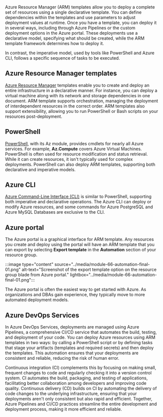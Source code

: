 Azure Resource Manager (ARM) templates allow you to deploy a complete set of resources using a single declarative template. You can define dependencies within the templates and use parameters to adjust deployment values at runtime. Once you have a template, you can deploy it in several ways, including through Azure Pipelines or the custom deployment options in the Azure portal. These deployments use a declarative model, specifying what should be created, while the ARM template framework determines how to deploy it.

In contrast, the imperative model, used by tools like PowerShell and Azure CLI, follows a specific sequence of tasks to be executed.

## Azure Resource Manager templates

[Azure Resource Manager](/azure/azure-resource-manager/management/overview) templates enable you to create and deploy an entire infrastructure in a declarative manner. For instance, you can deploy a virtual machine along with its network and storage dependencies in one document. ARM template supports orchestration, managing the deployment of interdependent resources in the correct order. ARM templates also support extensibility, allowing you to run PowerShell or Bash scripts on your resources post-deployment.

## PowerShell

[PowerShell](/powershell/scripting/overview), with its Az module, provides cmdlets for nearly all Azure services. For example, **Az.Compute** covers Azure Virtual Machines. PowerShell is often used for resource modification and status retrieval. While it can create resources, it isn't typically used for complex deployments. PowerShell can also deploy ARM templates, supporting both declarative and imperative models.

## Azure CLI

[Azure Command-Line Interface (CLI)](/cli/azure/what-is-azure-cli) is similar to PowerShell, supporting both imperative and declarative operations. The Azure CLI can deploy or modify Azure resources, and some commands for Azure PostgreSQL and Azure MySQL Databases are exclusive to the CLI.

## Azure portal

The Azure portal is a graphical interface for ARM template. Any resources you create and deploy using the portal will have an ARM template that you can export by selecting **Export template** in the **Automation** section of your resource group.

:::image type="content" source="../media/module-66-automation-final-01.png" alt-text="Screenshot of the export template option on the resource group blade from Azure portal." lightbox="../media/module-66-automation-final-01.png":::

The Azure portal is often the easiest way to get started with Azure. As organizations and DBAs gain experience, they typically move to more automated deployment models.

## Azure DevOps Services

In Azure DevOps Services, deployments are managed using Azure Pipelines, a comprehensive CI/CD service that automates the build, testing, and deployment of your code. You can deploy Azure resources using ARM templates in two ways: by calling a PowerShell script or by defining tasks that stage your artifacts (templates and required secrets) and then deploy the templates. This automation ensures that your deployments are consistent and reliable, reducing the risk of human error.

Continuous integration (CI) complements this by focusing on making small, frequent changes to code and regularly checking it into a version control system. CI automates the build, packaging, and testing of applications, facilitating better collaboration among developers and improving code quality. Continuous delivery (CD) builds on CI by automating the delivery of code changes to the underlying infrastructure, ensuring that your deployments aren't only consistent but also rapid and efficient. Together, Azure Pipelines and CI/CD practices streamline the entire development and deployment process, making it more efficient and reliable.

